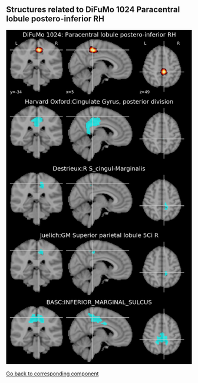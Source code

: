 


## Structures related to DiFuMo 1024 Paracentral lobule postero-inferior RH

![598](598.jpg "Structures related to DiFuMo 1024 Paracentral lobule postero-inferior RH")

[Go back to corresponding component](https://parietal-inria.github.io/DiFuMo/1024/html/598.html)
